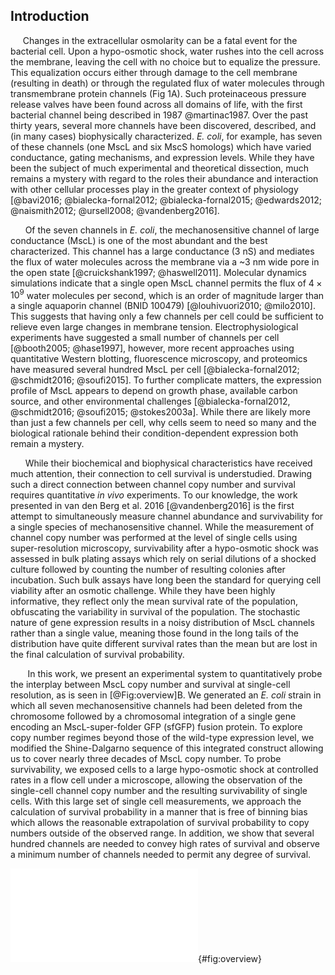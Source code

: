 
## Introduction

 &nbsp;&nbsp;&nbsp;&nbsp; Changes in the extracellular osmolarity can be a fatal event for the bacterial
cell. Upon a hypo-osmotic shock, water rushes into the cell across
the membrane, leaving the cell with no choice but to equalize the pressure.
This equalization occurs either through damage to the cell membrane
(resulting in death) or through the regulated flux of water molecules through
transmembrane protein channels (Fig 1A). Such proteinaceous pressure release
valves have been found across all domains of life, with the first bacterial
channel being described in 1987 @martinac1987. Over the past thirty years,
several more channels have been discovered, described, and (in many cases)
biophysically characterized. *E. coli*, for example, has seven of these
channels (one MscL and six MscS homologs) which have varied conductance,
gating mechanisms, and expression levels. While they have been the subject of
much experimental and theoretical dissection, much remains a mystery with
regard to the roles their abundance and interaction with other cellular
processes play in the greater context of physiology [@bavi2016;
@bialecka-fornal2012; @bialecka-fornal2015; @edwards2012; @naismith2012;
@ursell2008; @vandenberg2016].

&nbsp;&nbsp; &nbsp; &nbsp;Of the seven channels in *E. coli*, the
mechanosensitive channel of large conductance (MscL) is one of the most
abundant and the best characterized. This channel has a large conductance (3
nS) and mediates the flux of water molecules across the membrane via a ~3 nm
wide pore in the open state [@cruickshank1997; @haswell2011]. Molecular
dynamics simulations indicate that a single open MscL channel permits the
flux of $4 \times 10^9$ water molecules per second, which is an order of
magnitude larger than a single aquaporin channel (BNID 100479)
[@louhivuori2010; @milo2010]. This suggests that having only a few channels
per cell could be sufficient to relieve even large changes in membrane
tension. Electrophysiological experiments have suggested a small number 
of channels per cell [@booth2005; @hase1997], however, more recent approaches
using quantitative Western blotting, fluorescence microscopy, and proteomics
have measured several hundred MscL per cell [@bialecka-fornal2012;
@schmidt2016; @soufi2015]. To further complicate matters, the expression
profile of MscL appears to depend on growth phase, available carbon source,
and other environmental challenges [@bialecka-fornal2012, @schmidt2016;
@soufi2015; @stokes2003a]. While there are likely more than just a few
channels per cell, why cells seem to need so many and the biological
rationale behind their condition-dependent expression both remain a mystery.

&nbsp;&nbsp;&nbsp; &nbsp; While their biochemical and biophysical
characteristics have received much attention, their connection to cell survival is
understudied. Drawing such a direct connection between channel copy number
and survival requires quantitative *in vivo* experiments. To our knowledge,
the work presented in van den Berg et al. 2016 [@vandenberg2016] is the first
attempt to simultaneously measure channel abundance and survivability for a
single species of mechanosensitive channel. While the measurement of channel
copy number was performed at the level of single cells using super-resolution
microscopy, survivability after a hypo-osmotic shock was assessed in bulk
plating assays which rely on serial dilutions of a shocked culture followed
by counting the number of resulting colonies after incubation. Such bulk
assays have long been the standard for querying cell viability after an
osmotic challenge. While they have been highly informative, they reflect only
the mean survival rate of the population, obfuscating the variability in
survival of the population. The stochastic nature of gene expression results
in a noisy distribution of MscL channels rather than a single value, meaning
those found in the long tails of the distribution have quite different
survival rates than the mean but are lost in the final calculation of
survival probability.

&nbsp; &nbsp; &nbsp; &nbsp;In this work, we present an experimental system to
quantitatively probe the interplay between MscL copy number and survival at
single-cell resolution, as is seen in [@Fig:overview]B. We generated an *E.
coli* strain in which all seven mechanosensitive channels had been deleted
from the chromosome followed by a chromosomal integration of a single gene
encoding an MscL-super-folder GFP (sfGFP) fusion protein. To explore copy
number regimes beyond those of the wild-type expression level, we modified
the Shine-Dalgarno sequence of this integrated construct allowing us to
cover nearly three decades of MscL copy number. To probe survivability, we
exposed cells to a large hypo-osmotic shock at controlled rates in a flow
cell under a microscope, allowing the observation of the single-cell channel
copy number and the resulting survivability of single cells. With this large
set of single cell measurements, we approach the calculation of survival
probability in a manner that is free of binning bias which allows the
reasonable extrapolation of survival probability to copy numbers outside of
the observed range. In addition, we show that several hundred channels are
needed to convey high rates of survival and observe a minimum number of
channels needed to permit any degree of survival.

![Role of mechanosensitive channels during hypo-osmotic shock. (A) A
hypo-osmotic shock results in a large difference in the osmotic strength
between the intracellular and extracellular spaces. As a result, water rushes
into the cell to equalize this gradient increasing the turgor pressure and
tension in the cell membrane. If no mechanosensitive channels are present and
membrane tension is high (left panel), the membrane ruptures releasing
intracellular content into the environment resulting in cell death . If
mechanosensitive channels are present (right panel) and membrane tension is
beyond the gating tension, the mechanosensitive channel MscL opens, releasing
water and small intracellular molecules into the environment thus relieving
pressure and membrane tension. (B) The experimental approach undertaken in
this work. The number of mechanosensitive channels tagged with a fluorescent
reporter is tuned through modification of the Shine-Dalgarno sequence of the
*mscL* gene. The cells are then subjected to a hypo-osmotic shock and the
number of surviving cells are counted, allowing the calculation of a survival
probability.](../figs/fig1.pdf){#fig:overview}
